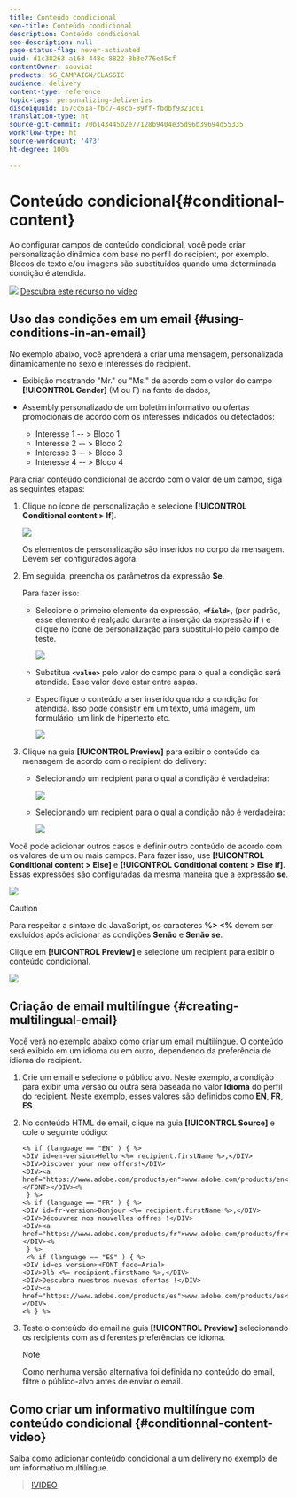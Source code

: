 ```yaml
---
title: Conteúdo condicional
seo-title: Conteúdo condicional
description: Conteúdo condicional
seo-description: null
page-status-flag: never-activated
uuid: d1c38263-a163-448c-8822-8b3e776e45cf
contentOwner: sauviat
products: SG_CAMPAIGN/CLASSIC
audience: delivery
content-type: reference
topic-tags: personalizing-deliveries
discoiquuid: 167cc61a-fbc7-48cb-89ff-fbdbf9321c01
translation-type: ht
source-git-commit: 70b143445b2e77128b9404e35d96b39694d55335
workflow-type: ht
source-wordcount: '473'
ht-degree: 100%

---
```



# Conteúdo condicional{#conditional-content}

Ao configurar campos de conteúdo condicional, você pode criar personalização dinâmica com base no perfil do recipient, por exemplo. Blocos de texto e/ou imagens são substituídos quando uma determinada condição é atendida.

![](assets/do-not-localize/how-to-video.png) [Descubra este recurso no vídeo](#conditionnal-content-video)


## Uso das condições em um email {#using-conditions-in-an-email}

No exemplo abaixo, você aprenderá a criar uma mensagem, personalizada dinamicamente no sexo e interesses do recipient.

* Exibição mostrando &quot;Mr.&quot; ou &quot;Ms.&quot; de acordo com o valor do campo **[!UICONTROL Gender]** (M ou F) na fonte de dados,
* Assembly personalizado de um boletim informativo ou ofertas promocionais de acordo com os interesses indicados ou detectados:

   * Interesse 1 -- > Bloco 1
   * Interesse 2 -- > Bloco 2
   * Interesse 3 -- > Bloco 3
   * Interesse 4 -- > Bloco 4

Para criar conteúdo condicional de acordo com o valor de um campo, siga as seguintes etapas:

1. Clique no ícone de personalização e selecione **[!UICONTROL Conditional content > If]**.

   ![](assets/s_ncs_user_conditional_content02.png)

   Os elementos de personalização são inseridos no corpo da mensagem. Devem ser configurados agora.

1. Em seguida, preencha os parâmetros da expressão **Se**.

   Para fazer isso:

   * Selecione o primeiro elemento da expressão, **`<field>`**, (por padrão, esse elemento é realçado durante a inserção da expressão **if** ) e clique no ícone de personalização para substitui-lo pelo campo de teste.

      ![](assets/s_ncs_user_conditional_content03.png)

   * Substitua **`<value>`** pelo valor do campo para o qual a condição será atendida. Esse valor deve estar entre aspas.
   * Especifique o conteúdo a ser inserido quando a condição for atendida. Isso pode consistir em um texto, uma imagem, um formulário, um link de hipertexto etc.

      ![](assets/s_ncs_user_conditional_content04.png)

1. Clique na guia **[!UICONTROL Preview]** para exibir o conteúdo da mensagem de acordo com o recipient do delivery:

   * Selecionando um recipient para o qual a condição é verdadeira:

      ![](assets/s_ncs_user_conditional_content05.png)

   * Selecionando um recipient para o qual a condição não é verdadeira:

      ![](assets/s_ncs_user_conditional_content06.png)

Você pode adicionar outros casos e definir outro conteúdo de acordo com os valores de um ou mais campos. Para fazer isso, use **[!UICONTROL Conditional content > Else]** e **[!UICONTROL Conditional content > Else if]**. Essas expressões são configuradas da mesma maneira que a expressão **se**.

![](assets/s_ncs_user_conditional_content07.png)

>[!CAUTION]
>
>Para respeitar a sintaxe do JavaScript, os caracteres **%> &lt;%** devem ser excluídos após adicionar as condições **Senão** e **Senão se**.

Clique em **[!UICONTROL Preview]** e selecione um recipient para exibir o conteúdo condicional.

![](assets/s_ncs_user_conditional_content08.png)

## Criação de email multilíngue {#creating-multilingual-email}

Você verá no exemplo abaixo como criar um email multilíngue. O conteúdo será exibido em um idioma ou em outro, dependendo da preferência de idioma do recipient.

1. Crie um email e selecione o público alvo. Neste exemplo, a condição para exibir uma versão ou outra será baseada no valor **Idioma** do perfil do recipient. Neste exemplo, esses valores são definidos como **EN**, **FR**, **ES**.
1. No conteúdo HTML de email, clique na guia **[!UICONTROL Source]** e cole o seguinte código:

   ```
   <% if (language == "EN" ) { %>
   <DIV id=en-version>Hello <%= recipient.firstName %>,</DIV>
   <DIV>Discover your new offers!</DIV>
   <DIV><a href="https://www.adobe.com/products/en">www.adobe.com/products/en</A></FONT></DIV><%
    } %>
   <% if (language == "FR" ) { %>
   <DIV id=fr-version>Bonjour <%= recipient.firstName %>,</DIV>
   <DIV>Découvrez nos nouvelles offres !</DIV>
   <DIV><a href="https://www.adobe.com/products/fr">www.adobe.com/products/fr</A></DIV><%
    } %>
    <% if (language == "ES" ) { %>
   <DIV id=es-version><FONT face=Arial>
   <DIV>Olà <%= recipient.firstName %>,</DIV>
   <DIV>Descubra nuestros nuevas ofertas !</DIV>
   <DIV><a href="https://www.adobe.com/products/es">www.adobe.com/products/es</A></DIV>
   <% } %>
   ```

1. Teste o conteúdo do email na guia **[!UICONTROL Preview]** selecionando os recipients com as diferentes preferências de idioma.

   >[!NOTE]
   >
   >Como nenhuma versão alternativa foi definida no conteúdo do email, filtre o público-alvo antes de enviar o email.

## Como criar um informativo multilíngue com conteúdo condicional {#conditionnal-content-video}

Saiba como adicionar conteúdo condicional a um delivery no exemplo de um informativo multilíngue.

>[!VIDEO](https://video.tv.adobe.com/v/24926?quality=12&captions=por_br)

